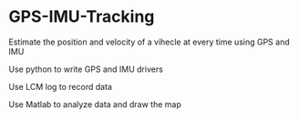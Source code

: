 # GPS-IMU-Tracking
Estimate the position and velocity of a vihecle at every time using GPS and IMU

Use python to write GPS and IMU drivers

Use LCM log to record data

Use Matlab to analyze data and draw the map
